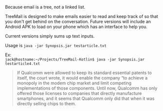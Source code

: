 Because email is a tree, not a linked list.

TreeMail is designed to make emails easier to read and keep track of so that you don't get behind on the conversation. Future versions will include an Android APK to load on your phone which has an interface to help you.

Current versions simply sums up text inputs.

Usage is `java -jar Synopsis.jar testarticle.txt`

Ex:  
`jack@hostname:~/Projects/TreeMail-Kotlin$ java -jar Synopsis.jar testarticle4.txt `

> If Qualcomm were allowed to keep its standard essential patents to itself, the court wrote, it would enable the company “to achieve a monopoly in the modem chip market and limit competing implementations of those components.  Until now, Qualcomm has only offered those licenses to companies that directly manufacture smartphones, and it seems that Qualcomm only did that when it was directly selling chips to them. 
